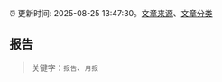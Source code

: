 :alarm_clock: 更新时间: 2025-08-25 13:47:30。[文章来源](/README.md)、[文章分类](/TAGS.md)

## 报告


> 关键字：`报告`、`月报`



